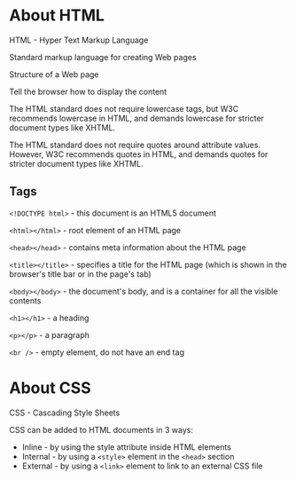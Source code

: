 # About HTML

HTML - Hyper Text Markup Language

Standard markup language for creating Web pages

Structure of a Web page

Tell the browser how to display the content

The HTML standard does not require lowercase tags, but W3C recommends lowercase in HTML, and demands lowercase for stricter document types like XHTML.

The HTML standard does not require quotes around attribute values. However, W3C recommends quotes in HTML, and demands quotes for stricter document types like XHTML.

## Tags

`<!DOCTYPE html>` - this document is an HTML5 document

`<html></html>` - root element of an HTML page

`<head></head>` - contains meta information about the HTML page

`<title></title>` - specifies a title for the HTML page (which is shown in the browser's title bar or in the page's tab)

`<body></body>` - the document's body, and is a container for all the visible contents

`<h1></h1>` - a heading

`<p></p>` - a paragraph

`<br />` - empty element, do not have an end tag

# About CSS

CSS - Cascading Style Sheets

CSS can be added to HTML documents in 3 ways:
- Inline - by using the style attribute inside HTML elements
- Internal - by using a `<style>` element in the `<head>` section
- External - by using a `<link>` element to link to an external CSS file
